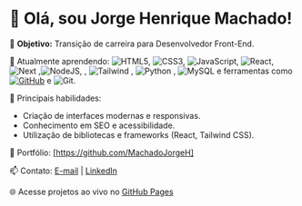 # 👋 Olá, sou Jorge Henrique Machado!

🎯 **Objetivo:** Transição de carreira para Desenvolvedor Front-End.

🌱 Atualmente aprendendo:  ![HTML5](https://img.shields.io/badge/HTML5-E34F26?style=for-the-badge&logo=html5&logoColor=white), ![CSS3](https://img.shields.io/badge/CSS3-1572B6?style=for-the-badge&logo=css3&logoColor=white), ![JavaScript](https://img.shields.io/badge/JavaScript-F7DF1E?style=for-the-badge&logo=javascript&logoColor=black), ![React](https://img.shields.io/badge/React-20232A?style=for-the-badge&logo=react&logoColor=61DAFB), ![Next](https://img.shields.io/badge/Next-black?style=for-the-badge&logo=next.js&logoColor=white) ,![NodeJS](https://img.shields.io/badge/node.js-6DA55F?style=for-the-badge&logo=node.js&logoColor=white), , ![Tailwind](https://img.shields.io/badge/tailwindcss-%2338B2AC.svg?style=for-the-badge&logo=tailwind-css&logoColor=white) , ![Python](https://img.shields.io/badge/python-3670A0?style=for-the-badge&logo=python&logoColor=ffdd54) , ![MySQL](https://img.shields.io/badge/MySQL-00000F?style=for-the-badge&logo=mysql&logoColor=white) e ferramentas como [![GitHub](https://img.shields.io/badge/GitHub-100000?style=for-the-badge&logo=github&logoColor=white)]([https://github.com/SEUUSERNAME](https://github.com/MachadoJorgeH)) e ![Git](https://img.shields.io/badge/GIT-E44C30?style=for-the-badge&logo=git&logoColor=white).


🚀 Principais habilidades:
- Criação de interfaces modernas e responsivas.
- Conhecimento em SEO e acessibilidade.
- Utilização de bibliotecas e frameworks (React, Tailwind CSS).

📌 Portfólio: [https://github.com/MachadoJorgeH]

📫 Contato: [E-mail](mailto:jorgehenriqueq@gmail.com) | [LinkedIn](https://www.linkedin.com/in/jorge-henrique-machado-203ab41a4/)

🌐 Acesse projetos ao vivo no [GitHub Pages](https://machadojorgeh.github.io/)
